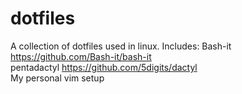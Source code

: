 # dotfiles
A collection of dotfiles used in linux.
Includes:   Bash-it https://github.com/Bash-it/bash-it  
            pentadactyl https://github.com/5digits/dactyl  
            My personal vim setup  
